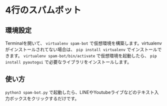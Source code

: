 # 4行のスパムボット
## 環境設定
Terminalを開いて、
`virtualenv spam-bot`
で仮想環境を構築します。virtualenvがインストールされてない場合は、
`pip install virtualenv`
でインストールできます。
`virtualenv spam-bot/bin/activate`
で仮想環境を起動したら、
`pip install pyautogui`
で必要なライブラリをインストールします。

## 使い方
`python3 spam-bot.py`
で起動したら、LINEやYoutubeライブなどのテキスト入力ボックスをクリックするだけです。
